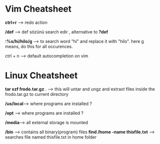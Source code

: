 # Vim Cheatsheet

**ctrl+r** --> redo action

**/def** --> def sözünü search edir , alternative to **?def**

**:%s/hi/hilo/g** --> to search word "hi" and replace it with "hilo". here g means, do this for all occurences.

ctrl + n --> default autocompletion on vim

# Linux Cheatsheet

**tar xzf frodo.tar.gz** . --> this will untar and ungz and extraxt files inside the frodo.tar.gz to current directory

**/us/local**--> where programs are installed ?

**/opt** --> where programs are installed ?

**/media**--> all external storage is mounted

**/bin** --> contains all binary(program) files
**find /home -name thisfile.txt** --> searches file named thisfile.txt in home folder
